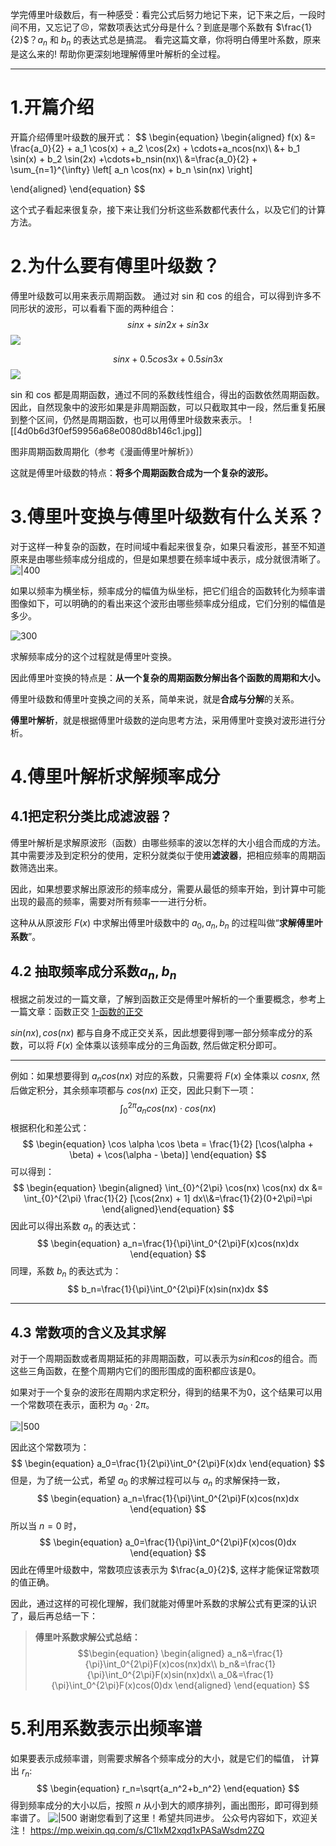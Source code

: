 学完傅里叶级数后，有一种感受：看完公式后努力地记下来，记下来之后，一段时间不用，又忘记了😣，常数项表达式分母是什么？到底是哪个系数有 $\frac{1}{2}$？$a_n$ 和 $b_n$ 的表达式总是搞混。
看完这篇文章，你将明白傅里叶系数，原来是这么来的!  帮助你更深刻地理解傅里叶解析的全过程。

---
# 1.开篇介绍
开篇介绍傅里叶级数的展开式：
$$
\begin{equation}
\begin{aligned}
f(x) &= \frac{a_0}{2} 
       + a_1 \cos(x) 
       + a_2 \cos(2x) 
       + \cdots+a_ncos(nx)\\
       &+ b_1 \sin(x)  + b_2 \sin(2x)  +\cdots+b_nsin(nx)\\
       &=\frac{a_0}{2} + \sum_{n=1}^{\infty} \left[ a_n \cos(nx) + b_n \sin(nx) \right]
       
\end{aligned}
\end{equation}
$$

这个式子看起来很复杂，接下来让我们分析这些系数都代表什么，以及它们的计算方法。

# 2.为什么要有傅里叶级数？
傅里叶级数可以用来表示周期函数。
通过对 sin 和 cos 的组合，可以得到许多不同形状的波形，可以看看下面的两种组合：
$$
sinx+sin2x+sin3x
$$
![](assets/70a9523054b6bfbf2179fa70d667f3ee.jpg)

$$
sinx+0.5cos3x+0.5sin3x
$$
![](assets/203ec07fe5b8fec77c4f8706c7c152c1.jpg)


sin 和 cos 都是周期函数，通过不同的系数线性组合，得出的函数依然周期函数。
因此，自然现象中的波形如果是非周期函数，可以只截取其中一段，然后重复拓展到整个区间，仍然是周期函数，也可以用傅里叶级数来表示。
![[4d0b6d3f0ef59956a68e0080d8b146c1.jpg]]

图非周期函数周期化（参考《漫画傅里叶解析》）

这就是傅里叶级数的特点：**将多个周期函数合成为一个复杂的波形。**
# 3.傅里叶变换与傅里叶级数有什么关系？
对于这样一种复杂的函数，在时间域中看起来很复杂，如果只看波形，甚至不知道原来是由哪些频率成分组成的，但是如果想要在频率域中表示，成分就很清晰了。
![|400](assets/d1e06a7b83245e0f4d4737a45191c12c.jpg)

如果以频率为横坐标，频率成分的幅值为纵坐标，把它们组合的函数转化为频率谱图像如下，可以明确的的看出来这个波形由哪些频率成分组成，它们分别的幅值是多少。

![300](assets/c15dffa5f1866cfdf9f6bd05b90cb3a7.jpg)

求解频率成分的这个过程就是傅里叶变换。

因此傅里叶变换的特点是：**从一个复杂的周期函数分解出各个函数的周期和大小。**

傅里叶级数和傅里叶变换之间的关系，简单来说，就是**合成与分解**的关系。

**傅里叶解析**，就是根据傅里叶级数的逆向思考方法，采用傅里叶变换对波形进行分析。
# 4.傅里叶解析求解频率成分
## 4.1把定积分类比成滤波器？
傅里叶解析是求解原波形（函数）由哪些频率的波以怎样的大小组合而成的方法。其中需要涉及到定积分的使用，定积分就类似于使用**滤波器**，把相应频率的周期函数筛选出来。

因此，如果想要求解出原波形的频率成分，需要从最低的频率开始，到计算中可能出现的最高的频率，需要对所有频率一一进行分析。

这种从从原波形 $F (x)$ 中求解出傅里叶级数中的 $a_0,a_n,b_n$ 的过程叫做“**求解傅里叶系数**”。
## 4.2 抽取频率成分系数$a_n,b_n$
根据之前发过的一篇文章，了解到函数正交是傅里叶解析的一个重要概念，参考上一篇文章：函数正交 [1-函数的正交](1-函数的正交.md)

$sin(nx),cos(nx)$ 都与自身不成正交关系，因此想要得到哪一部分频率成分的系数，可以将 $F (x)$ 全体乘以该频率成分的三角函数, 然后做定积分即可。

---
例如：如果想要得到 $a_ncos(nx)$ 对应的系数，只需要将 $F(x)$ 全体乘以 $cosnx$, 然后做定积分，其余频率项都与 $cos(nx)$ 正交，因此只剩下一项：
$$
\begin{equation}
\int_0^{2\pi}a_ncos(nx)\cdot cos(nx)
\end{equation}
$$
根据积化和差公式：
$$
\begin{equation}
\cos \alpha \cos \beta = \frac{1}{2} [\cos(\alpha + \beta) + \cos(\alpha - \beta)]
\end{equation}
$$
可以得到：
$$
\begin{equation}
\begin{aligned}
\int_{0}^{2\pi} \cos(nx) \cos(nx)  dx &= \int_{0}^{2\pi} \frac{1}{2} [\cos(2nx) + 1]  dx\\&=\frac{1}{2}(0+2\pi)=\pi
\end{aligned}\end{equation}
$$
因此可以得出系数 $a_n$ 的表达式：
$$
\begin{equation}
a_n=\frac{1}{\pi}\int_0^{2\pi}F(x)cos(nx)dx
\end{equation}
$$
同理，系数 $b_n$ 的表达式为：
$$
b_n=\frac{1}{\pi}\int_0^{2\pi}F(x)sin(nx)dx
$$

---
## 4.3 常数项的含义及其求解
对于一个周期函数或者周期延拓的非周期函数，可以表示为$sin$和$cos$的组合。而这些三角函数，在整个周期内它们的图形围成的面积都应该是0。

如果对于一个复杂的波形在周期内求定积分，得到的结果不为0，这个结果可以用一个常数项在表示，面积为 $a_0\cdot 2\pi$。

![|500](assets/55e04cc4953167816e899d30f39ccf80.jpg)

因此这个常数项为：
$$
\begin{equation}
a_0=\frac{1}{2\pi}\int_0^{2\pi}F(x)dx
\end{equation}
$$
但是，为了统一公式，希望 $a_0$ 的求解过程可以与 $a_n$ 的求解保持一致，
$$
\begin{equation}
a_n=\frac{1}{\pi}\int_0^{2\pi}F(x)cos(nx)dx
\end{equation}
$$
所以当 $n=0$ 时， 
$$
\begin{equation}
a_0=\frac{1}{\pi}\int_0^{2\pi}F(x)cos(0)dx
\end{equation}
$$
因此在傅里叶级数中，常数项应该表示为 $\frac{a_0}{2}$, 这样才能保证常数项的值正确。

因此，通过这样的可视化理解，我们就能对傅里叶系数的求解公式有更深的认识了，最后再总结一下：
>**傅里叶系数求解公式总结：**
>$$\begin{equation}
\begin{aligned}
a_n&=\frac{1}{\pi}\int_0^{2\pi}F(x)cos(nx)dx\\
b_n&=\frac{1}{\pi}\int_0^{2\pi}F(x)sin(nx)dx\\
a_0&=\frac{1}{\pi}\int_0^{2\pi}F(x)cos(0)dx
\end{aligned}
\end{equation}
$$
# 5.利用系数表示出频率谱
如果要表示成频率谱，则需要求解各个频率成分的大小，就是它们的幅值，
计算出 $r_n$:
$$
\begin{equation}
r_n=\sqrt{a_n^2+b_n^2}
\end{equation}
$$
得到频率成分的大小以后，按照 $n$ 从小到大的顺序排列，画出图形，即可得到频率谱了。
![|500](assets/cc709d37dd540db5087440b76d2a7ccc.jpg)
谢谢您看到了这里！希望共同进步。
公众号内容如下，欢迎关注！
https://mp.weixin.qq.com/s/C1lxM2xqd1xPASaWsdm2ZQ
